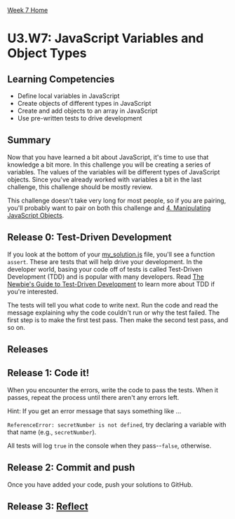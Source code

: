 [Week 7 Home](../)
# U3.W7: JavaScript Variables and Object Types

## Learning Competencies
- Define local variables in JavaScript
- Create objects of different types in JavaScript
- Create and add objects to an array in JavaScript
- Use pre-written tests to drive development

## Summary
Now that you have learned a bit about JavaScript, it's time to use that knowledge a bit more. In this challenge you will be creating a series of variables. The values of the variables will be different types of JavaScript objects. Since you've already worked with variables a bit in the last challenge, this challenge should be mostly review.

This challenge doesn't take very long for most people, so if you are pairing, you'll probably want to pair on both this challenge and [4. Manipulating JavaScript Objects](../manipulating-js-objects/README.md).

## Release 0: Test-Driven Development
If you look at the bottom of your [my_solution.js](my_solution.js) file, you'll see a function `assert`. These are tests that will help drive your development. In the developer world, basing your code off of tests is called Test-Driven Development (TDD) and is popular with many developers. Read [The Newbie's Guide to Test-Driven Development](http://code.tutsplus.com/tutorials/the-newbies-guide-to-test-driven-development--net-13835) to learn more about TDD if you're interested.

The tests will tell you what code to write next. Run the code and read the message explaining why the code couldn't run or why the test failed. The first step is to make the first test pass. Then make the second test pass, and so on.

## Releases

## Release 1: Code it!
When you encounter the errors, write the code to pass the tests. When it passes, repeat the process until there aren't any errors left.

Hint: If you get an error message that says something like ...

`ReferenceError: secretNumber is not defined`, try declaring a variable with that name (e.g., `secretNumber`).

All tests will log `true` in the console when they pass--`false`, otherwise.

## Release 2: Commit and push
Once you have added your code, push your solutions to GitHub.

## Release 3: [Reflect](https://github.com/Devbootcamp/phase-0-handbook/blob/master/coding-references/reflection-guidelines.md)
